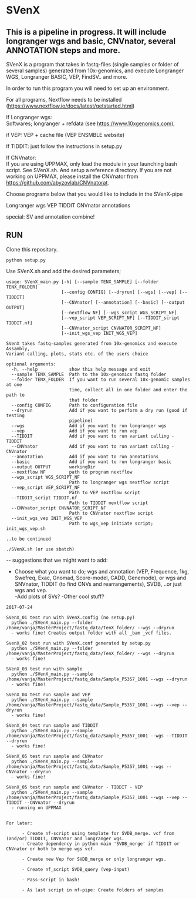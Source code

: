 # SVenX


This is a pipeline in progress. It will include longranger wgs and basic, CNVnator, several ANNOTATION steps and more. 
---
SVenX is a program that takes in fastq-files (single samples or folder of several samples) generated from 10x-genomics, and execute Longranger WGS, Longranger BASIC, VEP, FindSV.. and more. 

In order to run this program you will need to set up an environment. 

For all programs, Nextflow needs to be installed (https://www.nextflow.io/docs/latest/getstarted.html)

If Longranger wgs:  
  Softwares; longranger + refdata (see https://www.10xgenomics.com), 

if VEP:
  VEP + cache file (VEP ENSMBLE website)

If TIDDIT:
  just follow the instructions in setup.py

If CNVnator:   
  If you are using UPPMAX, only load the module in your launching bash script. See SVenX.sh. And setup a reference directory.
  If you are not working on UPPMAX, please install the CNVnator from https://github.com/abyzovlab/CNVnatorat.

Choose programs below that you would like to include in the SVenX-pipe

Longranger wgs 
VEP
TIDDIT
CNVnator
annotations
 
special: SV and annotation combine!

RUN
---
Clone this repository.
```
python setup.py
```
 
Use SVenX.sh and add the desired parameters;

```
usage: SVenX_main.py [-h] [--sample TENX_SAMPLE] [--folder TENX_FOLDER]
                     [--config CONFIG] [--dryrun] [--wgs] [--vep] [--TIDDIT]
                     [--CNVnator] [--annotation] [--basic] [--output OUTPUT]
                     [--nextflow NF] [--wgs_script WGS_SCRIPT_NF]
                     [--vep_script VEP_SCRIPT_NF] [--TIDDIT_script TIDDIT.nf]
                     [--CNVnator_script CNVNATOR_SCRIPT_NF]
                     [--init_wgs_vep INIT_WGS_VEP]

SVenX takes fastq-samples generated from 10x-genomics and execute Assambly,
Variant calling, plots, stats etc. of the users choice

optional arguments:
  -h, --help            show this help message and exit
  --sample TENX_SAMPLE  Path to the 10x-genomics fastq folder
  --folder TENX_FOLDER  If you want to run several 10x-genomic samples at one
                        time, collect all in one folder and enter the path to
                        that folder
  --config CONFIG       Path to configuration file
  --dryrun              Add if you want to perform a dry run (good if testing
                        pipeline)
  --wgs                 Add if you want to run longranger wgs
  --vep                 Add if you want to run vep
  --TIDDIT              Add if you want to run variant calling - TIDDIT
  --CNVnator            Add if you want to run variant calling - CNVnator
  --annotation          Add if you want to run annotations
  --basic               Add if you want to run longranger basic
  --output OUTPUT       workingDir
  --nextflow NF         path to program nextflow
  --wgs_script WGS_SCRIPT_NF
                        Path to longranger wgs nextflow script
  --vep_script VEP_SCRIPT_NF
                        Path to VEP nextflow script
  --TIDDIT_script TIDDIT.nf
                        Path to TIDDIT nextflow script
  --CNVnator_script CNVNATOR_SCRIPT_NF
                        Path to CNVnator nextflow script
  --init_wgs_vep INIT_WGS_VEP
                        Path to wgs_vep initiate script; init_wgs_vep.sh

..to be continued 

./SVenX.sh (or use sbatch)

```
-- suggestions that we might want to add: 
- Choose what you want to do; wgs and annotation (VEP, Frequence, 1kg, Swefreq, Exac, Gnomad, Score-model, CADD, Genemode), or wgs and SNVnator, TIDDIT (to find CNVs and rearrangements), SVDB, ..or just wgs and vep.  
-Add plots of SVs?
-Other cool stuff?   
```
2017-07-24

SVenX_01 test run with SVenX.config (no setup.py)
  python ./SVenX_main.py --folder /home/vanja/MasterProject/fastq_data/TenX_folder/ --wgs --dryrun
  - works fine! Creates output folder with all _bam _vcf files. 

SvenX_02 test run with SVenX.conf generated by setup.py
  python ./SVenX_main.py --folder /home/vanja/MasterProject/fastq_data/TenX_folder/ --wgs --dryrun
  - works fine! 

SVenX_03 test run with sample
  python ./SVenX_main.py --sample /home/vanja/MasterProject/fastq_data/Sample_P5357_1001 --wgs --dryrun
  - works fine!

SVenX_04 test run sample and VEP
  python ./SVenX_main.py --sample /home/vanja/MasterProject/fastq_data/Sample_P5357_1001 --wgs --vep --dryrun
  - works fine!  

SVenX_04 test run sample and TIDDIT
  python ./SVenX_main.py --sample /home/vanja/MasterProject/fastq_data/Sample_P5357_1001 --wgs --TIDDIT --dryrun
  - works fine!

SVenX_05 test run sample and CNVnator
  python ./SVenX_main.py --sample /home/vanja/MasterProject/fastq_data/Sample_P5357_1001 --wgs --CNVnator --dryrun
  - works fine! 

SVenX_05 test run sample and CNVnator - TIDDIT - VEP 
  python ./SVenX_main.py --sample /home/vanja/MasterProject/fastq_data/Sample_P5357_1001 --wgs --vep --TIDDIT --CNVnator --dryrun
  - running on UPPMAX


For later:

      - Create nf-script using template for SVDB_merge. vcf from (and/or) TIDDIT, CNVnator and longranger wgs. 
      - Create dependency in python main 'SVDB_merge' if TIDDIT or CNVnator or both to merge wgs vcf. 

      - Create new Vep for SVDB_merge or only longranger wgs. 

      - Create nf_script SVDB_query (vep-input)

      - Pass-script in bash!  

      - As last script in nf-pipe: Create folders of samples

